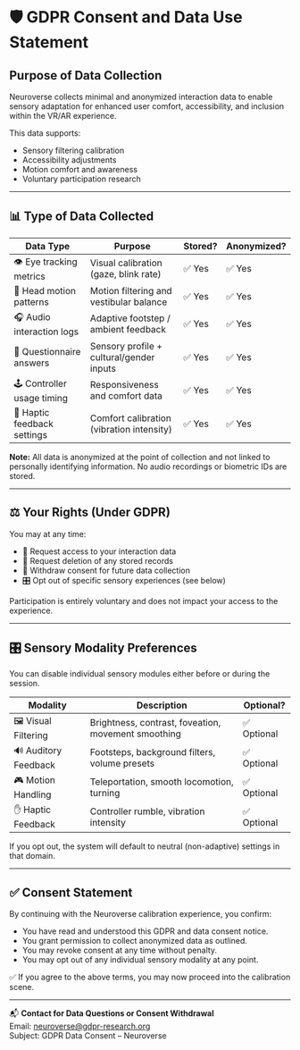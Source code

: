 # 🛡️ GDPR Consent and Data Use Statement

## Purpose of Data Collection

Neuroverse collects minimal and anonymized interaction data to enable sensory adaptation for enhanced user comfort, accessibility, and inclusion within the VR/AR experience.

This data supports:
- Sensory filtering calibration
- Accessibility adjustments
- Motion comfort and awareness
- Voluntary participation research

---

## 📊 Type of Data Collected

| Data Type                  | Purpose                                     | Stored? | Anonymized? |
|---------------------------|---------------------------------------------|---------|-------------|
| 👁️ Eye tracking metrics    | Visual calibration (gaze, blink rate)       | ✅ Yes  | ✅ Yes       |
| 🧠 Head motion patterns     | Motion filtering and vestibular balance     | ✅ Yes  | ✅ Yes       |
| 🎧 Audio interaction logs   | Adaptive footstep / ambient feedback        | ✅ Yes  | ✅ Yes       |
| 📝 Questionnaire answers    | Sensory profile + cultural/gender inputs    | ✅ Yes  | ✅ Yes       |
| 🕹️ Controller usage timing | Responsiveness and comfort data             | ✅ Yes  | ✅ Yes       |
| 🤲 Haptic feedback settings | Comfort calibration (vibration intensity)   | ✅ Yes  | ✅ Yes       |

**Note:** All data is anonymized at the point of collection and not linked to personally identifying information. No audio recordings or biometric IDs are stored.

---

## ⚖️ Your Rights (Under GDPR)

You may at any time:

- 🧾 Request access to your interaction data  
- 🧹 Request deletion of any stored records  
- 🛑 Withdraw consent for future data collection  
- 🎛️ Opt out of specific sensory experiences (see below)

Participation is entirely voluntary and does not impact your access to the experience.

---

## 🎛️ Sensory Modality Preferences

You can disable individual sensory modules either before or during the session.

| Modality             | Description                                           | Optional? |
|----------------------|-------------------------------------------------------|------------|
| 🖼️ Visual Filtering   | Brightness, contrast, foveation, movement smoothing  | ✅ Optional |
| 🔊 Auditory Feedback  | Footsteps, background filters, volume presets        | ✅ Optional |
| 🎮 Motion Handling    | Teleportation, smooth locomotion, turning            | ✅ Optional |
| ✋ Haptic Feedback     | Controller rumble, vibration intensity               | ✅ Optional |

If you opt out, the system will default to neutral (non-adaptive) settings in that domain.

---

## ✅ Consent Statement

By continuing with the Neuroverse calibration experience, you confirm:

- You have read and understood this GDPR and data consent notice.
- You grant permission to collect anonymized data as outlined.
- You may revoke consent at any time without penalty.
- You may opt out of any individual sensory modality at any point.

✅ If you agree to the above terms, you may now proceed into the calibration scene.

---

📬 **Contact for Data Questions or Consent Withdrawal**  
Email: [neuroverse@gdpr-research.org](mailto:neuroverse@gdpr-research.org)  
Subject: GDPR Data Consent – Neuroverse
